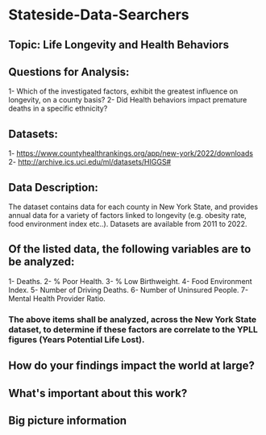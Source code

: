 # Stateside-Data-Searchers

## Topic: Life Longevity and Health Behaviors

## Questions for Analysis: 
1- Which of the investigated factors, exhibit the greatest influence on longevity, on a county basis?
2- Did Health behaviors impact premature deaths in a specific ethnicity?

## Datasets:
1- https://www.countyhealthrankings.org/app/new-york/2022/downloads
2- http://archive.ics.uci.edu/ml/datasets/HIGGS#

## Data Description:
The dataset contains data for each county in New York State, and provides annual data for a variety of factors linked to longevity (e.g. obesity rate, food environment index etc..). Datasets are available from 2011 to 2022.

## Of the listed data, the following variables are to be analyzed:

1- Deaths.
2- % Poor Health.
3- % Low Birthweight.
4- Food Environment Index.
5- Number of Driving Deaths.
6- Number of Uninsured People.
7- Mental Health Provider Ratio.

### The above items shall be analyzed, across the New York State dataset, to determine if these factors are correlate to the YPLL figures (Years Potential Life Lost).

## How do your findings impact the world at large?



## What's important about this work?



## Big picture information
